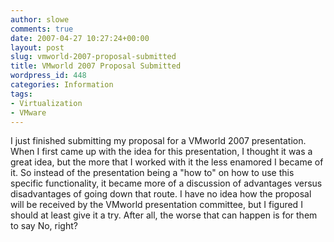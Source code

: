 ```yaml
---
author: slowe
comments: true
date: 2007-04-27 10:27:24+00:00
layout: post
slug: vmworld-2007-proposal-submitted
title: VMworld 2007 Proposal Submitted
wordpress_id: 448
categories: Information
tags:
- Virtualization
- VMware
---
```


I just finished submitting my proposal for a VMworld 2007 presentation. When I first came up with the idea for this presentation, I thought it was a great idea, but the more that I worked with it the less enamored I became of it. So instead of the presentation being a "how to" on how to use this specific functionality, it became more of a discussion of advantages versus disadvantages of going down that route. I have no idea how the proposal will be received by the VMworld presentation committee, but I figured I should at least give it a try. After all, the worse that can happen is for them to say No, right?
